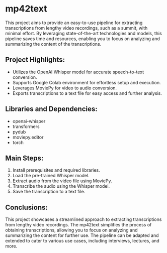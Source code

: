 # mp42text


This project aims to provide an easy-to-use pipeline for extracting transcriptions from lengthy video recordings, such as a summit, with minimal effort. By leveraging state-of-the-art technologies and models, this pipeline saves time and resources, enabling you to focus on analyzing and summarizing the content of the transcriptions.

## Project Highlights:

- Utilizes the OpenAI Whisper model for accurate speech-to-text conversion.
- Supports Google Colab environment for effortless setup and execution.
- Leverages MoviePy for video to audio conversion.
- Exports transcriptions to a text file for easy access and further analysis.

## Libraries and Dependencies:

- openai-whisper
- transformers
- pydub
- moviepy.editor
- torch

## Main Steps:

1. Install prerequisites and required libraries.
2. Load the pre-trained Whisper model.
3. Extract audio from the video file using MoviePy.
4. Transcribe the audio using the Whisper model.
5. Save the transcription to a text file.
## Conclusions:
This project showcases a streamlined approach to extracting transcriptions from lengthy video recordings. The mp42text simplifies the process of obtaining transcriptions, allowing you to focus on analyzing and summarizing the content for further use. The pipeline can be adapted and extended to cater to various use cases, including interviews, lectures, and more.
